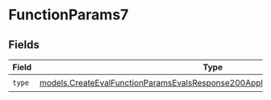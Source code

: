# FunctionParams7


## Fields

| Field                                                                                                                                                                  | Type                                                                                                                                                                   | Required                                                                                                                                                               | Description                                                                                                                                                            |
| ---------------------------------------------------------------------------------------------------------------------------------------------------------------------- | ---------------------------------------------------------------------------------------------------------------------------------------------------------------------- | ---------------------------------------------------------------------------------------------------------------------------------------------------------------------- | ---------------------------------------------------------------------------------------------------------------------------------------------------------------------- |
| `type`                                                                                                                                                                 | [models.CreateEvalFunctionParamsEvalsResponse200ApplicationJSONResponseBodyType](../models/createevalfunctionparamsevalsresponse200applicationjsonresponsebodytype.md) | :heavy_check_mark:                                                                                                                                                     | N/A                                                                                                                                                                    |